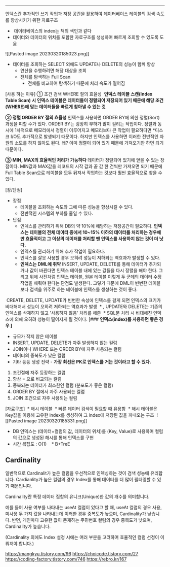 -----
인덱스란 추가적인 쓰기 작업과 저장 공간을 활용하여 데이터베이스 테이블의 검색 속도를 향상시키기 위한 자료구조
*  데이터베이스의 index는 책의 색인과 같다
* 데이터와 데이터의 위치를 포함한 자료구조를 생성하여 빠르게 조회할 수 있도록 도움 

![[Pasted image 20230320185023.png]]

* 데이터를 조회하는 SELECT 외에도 UPDATE나 DELETE의 성능이 함께 향상
	* 연산을 수행하려면 해당 대상을 조회
	* 전체를 탐색하는 Full Scan
		* 전체를 비교하여 탐색하기 때문에 처리 속도가 떨어짐 

[사용 하는 이유]
① 조건 검색 WHERE 절의 효율성
 **인덱스 테이블 스캔(Index Table Scan) 시 인덱스 테이블은 데이터들이 정렬되어 저장되어 있기 때문에 해당 조건(WHERE)에 맞는 데이터들을 빠르게 찾아낼 수 있는 것**

**② 정렬 ORDER BY 절의 효율성**
인덱스를 사용하면 ORDER BY에 의한 정렬(Sort) 과정을 피할 수가 있다. ORDER BY는 굉장히 부하가 많이 걸리는 작업이다. 정렬과 동시에 1차적으로 메모리에서 정렬이 이루어지고 메모리보다 큰 작업이 필요하다면 *디스크 I/O도 추가적으로 발생되기 때문이다. 하지만 인덱스를 사용하면 이러한 전반적인 자원의 소모를 하지 않아도 된다. 왜? 이미 정렬이 되어 있기 때문에 가져오기만 하면 되기 때문이다.

 **③ MIN, MAX의 효율적인 처리가 가능하다**
데이터가 정렬되어 있기에 얻을 수 있는 장점이다. MIN값과 MAX값을 레코드의 시작 값과 끝 값 한 건씩만 가져오면 되기 때문에 Full Table Scan으로 테이블을 모두 뒤져서 작업하는 것보다 훨씬 효율적으로 찾을 수 있다.

[장/단점]
-   장점
    -   테이블을 조회하는 속도와 그에 따른 성능을 향상시킬 수 있다.
    -   전반적인 시스템의 부하를 줄일 수 있다.
-   단점
    -   인덱스를 관리하기 위해 DB의 약 10%에 해당하는 저장공간이 필요하다.
	    **인덱스는 테이블의 전체 데이터 중에서 10~15% 이하의 데이터를 처리하는 경우에만 효율적이고 그 이상의 데이터를 처리할 땐 인덱스를 사용하지 않는 것이 더 낫다.**
    -   인덱스를 관리하기 위해 추가 작업이 필요하다.
    -   인덱스를 잘못 사용할 경우 오히려 성능이 저하되는 역효과가 발생할 수 있다.
    - **인덱스는 DML에 취약**
	    INSERT, UPDATE, DELETE를 통해 데이터가 추가되거나 값이 바뀐다면 인덱스 테이블 내에 있는 값들을 다시 정렬을 해야 한다. 그리고 위에 사진처럼 인덱스 테이블, 원본 테이블 이렇게 두 군데의 데이터 수정 작업을 해줘야 한다는 단점도 발생한다. 그렇기 때문에 DML이 빈번한 테이블보다 검색을 위주로 하는 테이블에 인덱스를 생성하는 것이 좋다.

 CREATE, DELETE, UPDATE가 빈번한 속성에 인덱스를 걸게 되면 인덱스의 크기가 비대해져서 성능이 오히려 저하되는 역효과가 발생
 * , UPDATE와 DELETE는 기존의 인덱스를 삭제하지 않고 '사용하지 않음' 처리를 해준
 * SQL문 처리 시 비대해진 인덱스에 의해 오히려 성능이 떨어지게 될 것이다.
[### ********인덱스(index)를 사용하면 좋은 경우 ]********

-   규모가 작지 않은 테이블
-   INSERT, UPDATE, DELETE가 자주 발생하지 않는 컬럼
-   JOIN이나 WHERE 또는 ORDER BY에 자주 사용되는 컬럼
-   데이터의 중복도가 낮은 컬럼
-   기타 등등
생성 전략 - **가장 최선은 PK로 인덱스를 거는 것이라고 할 수 있다.**
1.  조건절에 자주 등장하는 컬럼
2.  항상 = 으로 비교되는 컬럼
3.  중복되는 데이터가 최소한인 컬럼 (분포도가 좋은 컬럼)
4.  ORDER BY 절에서 자주 사용되는 컬럼
5.  JOIN 조건으로 자주 사용되는 컬럼

[자료구조]
 * 해시 테이블
	 * 빠른 데이터 검색이 필요할 때 유용함 
	 * 해시 테이블은 Key값을 이용해 고유한 index를 생성하여 그 index에 저장된 값을 꺼내오는 구조
	 ![[Pasted image 20230320185331.png]]
* DB 인덱스는 (데이터=컬럼의 값, 데이터의 위치)를 (Key, Value)로 사용하여 컬럼의 값으로 생성된 해시를 통해 인덱스를 구현
* 시간 복잡도 : O(1)
	 
 * B+TreE


## **Cardinality**

일반적으로 Cardinalit가 높은 컬럼을 우선적으로 인덱싱하는 것이 검색 성능에 유리합니다. Cardianlity가 높은 컬럼의 경우 Index를 통해 데이터를 더 많이 필터링할 수 있기 때문입니다.

Cardinality란 특정 데이터 집합의 유니크(Unique)한 값의 개수를 의미합니다.

예를 들어 사용 여부를 나타내는 useAt 컬럼이 있다고 할 때, useAt 컬럼의 경우 사용, 미사용 두 가지 값을 나타내는데 이러한 경우 중복도가 높으며, Cardinality가 낮습니다. 반면, 개인마다 고유한 값이 존재하는 주민번호 컬럼의 경우 중복도가 낮으며, Cardinality가 높습니다.

(Cardinality 외에도 Index 설정 시에는 여러 부분을 고려하여 효율적인 컬럼 선정이 이뤄져야 합니다.)


https://mangkyu.tistory.com/96
https://choicode.tistory.com/27
https://coding-factory.tistory.com/746
https://rebro.kr/167

